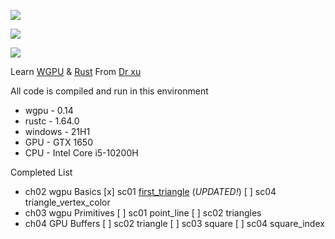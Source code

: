 ![](https://wgpu.rs/logo.min.svg)

![](https://www.rust-lang.org/static/images/rust-logo-blk.svg)

![](https://drxudotnet.com/images/xu_logo.png)

Learn [WGPU](https://wgpu.rs/) & [Rust](https://www.rust-lang.org/) From [Dr xu](https://drxudotnet.com/)


All code is compiled and run in this environment
* wgpu    - 0.14
* rustc   - 1.64.0
* windows - 21H1
* GPU     - GTX 1650
* CPU     - Intel Core i5-10200H

Completed List
* ch02 wgpu Basics
  [x] sc01 [first_triangle](./examples/ch02/first_triangle.rs) (*UPDATED!*)
  [ ] sc04 triangle_vertex_color
* ch03 wgpu Primitives
  [ ] sc01 point_line
  [ ] sc02 triangles
* ch04 GPU Buffers
  [ ] sc02 triangle
  [ ] sc03 square
  [ ] sc04 square_index